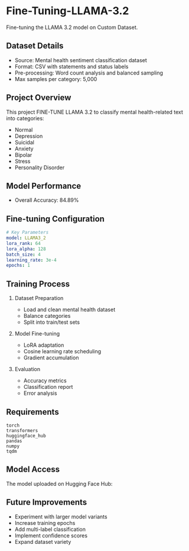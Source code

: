 # Fine-Tuning-LLAMA-3.2

Fine-tuning the LLAMA 3.2 model on Custom Dataset.

## Dataset Details
- Source: Mental health sentiment classification dataset
- Format: CSV with statements and status labels
- Pre-processing: Word count analysis and balanced sampling
- Max samples per category: 5,000

## Project Overview
This project FINE-TUNE LLAMA 3.2 to classify mental health-related text into categories:
- Normal
- Depression
- Suicidal
- Anxiety
- Bipolar
- Stress
- Personality Disorder

## Model Performance
- Overall Accuracy: 84.89%

## Fine-tuning Configuration
```yaml
# Key Parameters
model: LLAMA3_2
lora_rank: 64
lora_alpha: 128
batch_size: 4
learning_rate: 3e-4
epochs: 1
```

## Training Process
1. Dataset Preparation
   - Load and clean mental health dataset
   - Balance categories
   - Split into train/test sets

2. Model Fine-tuning
   - LoRA adaptation
   - Cosine learning rate scheduling
   - Gradient accumulation

3. Evaluation
   - Accuracy metrics
   - Classification report
   - Error analysis


## Requirements
```
torch
transformers
huggingface_hub
pandas
numpy
tqdm
```

## Model Access
The model uploaded on Hugging Face Hub:

## Future Improvements
- Experiment with larger model variants
- Increase training epochs
- Add multi-label classification
- Implement confidence scores
- Expand dataset variety
